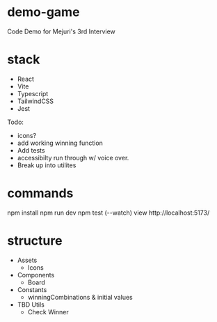 # demo-game

Code Demo for Mejuri's 3rd Interview

# stack

- React
- Vite
- Typescript
- TailwindCSS
- Jest

Todo:

- icons?
- add working winning function
- Add tests
- accessibilty run through w/ voice over.
- Break up into utilites

# commands

npm install
npm run dev
npm test (--watch)
view http://localhost:5173/

# structure

- Assets
  - Icons
- Components
  - Board
- Constants
  - winningCombinations & initial values
- TBD Utils
  - Check Winner
